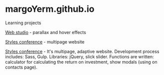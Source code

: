 # margoYerm.github.io
Learning projects

[Web studio](https://margoyerm.github.io/webstudio/) - parallax and hover effects

[Styles conference](https://margoyerm.github.io/stylesConference/) - multipage website

[Styles conference](https://margoyerm.github.io/stroyInvest/app/) - It's multipage, adaptive website. Development process includes: Sass, Gulp. Libraries: jQuery, slick slider. Functions are written: calculator for calculating the return on investment, show modals (using on contacts page).


